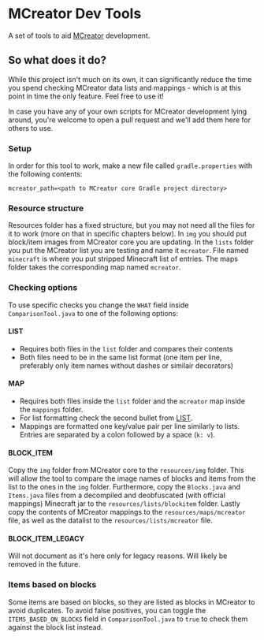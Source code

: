 # MCreator Dev Tools
A set of tools to aid [MCreator](https://github.com/MCreator/MCreator) development.

## So what does it do?
While this project isn't much on its own, it can significantly reduce the time you spend checking MCreator data lists and mappings - which is at this point in time the only feature. Feel free to use it!

In case you have any of your own scripts for MCreator development lying around, you're welcome to open a pull request and we'll add them here for others to use.

### Setup

In order for this tool to work, make a new file called `gradle.properties` with the following contents:

```
mcreator_path=<path to MCreator core Gradle project directory>
```

### Resource structure
Resources folder has a fixed structure, but you may not need all the files for it to work (more on that in specific chapters below). In `img` you should put block/item images from MCreator core you are updating. In the `lists` folder you put the MCreator list you are testing and name it `mcreator`. File named `minecraft` is where you put stripped Minecraft list of entries. The maps folder takes the corresponding map named `mcreator`.

### Checking options
To use specific checks you change the `WHAT` field inside `ComparisonTool.java` to one of the following options:
#### LIST
* Requires both files in the `list` folder and compares their contents
* Both files need to be in the same list format (one item per line, preferably only item names without dashes or similair decorators)
#### MAP
* Requires both files inside the `list` folder and the `mcreator` map inside the `mappings` folder.
* For list formatting check the second bullet from [LIST](#list).
* Mappings are formatted one key/value pair per line similarly to lists. Entries are separated by a colon followed by a space (`k: v`).
#### BLOCK_ITEM
Copy the `img` folder from MCreator core to the `resources/img` folder. This will allow the tool to compare the image names of blocks and items from the list to the ones in the `img` folder.
Furthermore, copy the `Blocks.java` and `Items.java` files from a decompiled and deobfuscated (with official mappings) Minecraft jar to the `resources/lists/blockitem` folder.
Lastly copy the contents of MCreator mappings to the `resources/maps/mcreator` file, as well as the datalist to the `resources/lists/mcreator` file.
#### BLOCK_ITEM_LEGACY
Will not document as it's here only for legacy reasons. Will likely be removed in the future.

### Items based on blocks
Some items are based on blocks, so they are listed as blocks in MCreator to avoid duplicates. To avoid false positives, you can toggle the `ITEMS_BASED_ON_BLOCKS` field in `ComparisonTool.java` to `true` to check them against the block list instead.